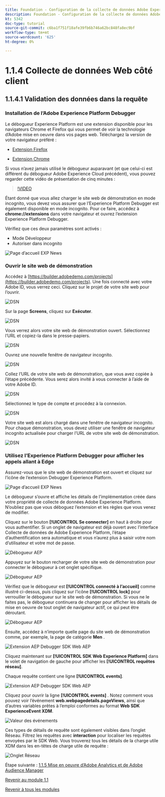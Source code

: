 ```yaml
---
title: Foundation - Configuration de la collecte de données Adobe Experience Platform et de l’extension du SDK Web - Collecte de données Web côté client
description: Foundation - Configuration de la collecte de données Adobe Experience Platform et de l’extension du SDK Web - Collecte de données Web côté client
kt: 5342
doc-type: tutorial
source-git-commit: c6ba1f751f18afe39fb6b746a62bc848fa8ec9bf
workflow-type: tm+mt
source-wordcount: '625'
ht-degree: 0%

---
```


# 1.1.4 Collecte de données Web côté client

## 1.1.4.1 Validation des données dans la requête

### Installation de l’Adobe Experience Platform Debugger

Le débogueur Experience Platform est une extension disponible pour les navigateurs Chrome et Firefox qui vous permet de voir la technologie d’Adobe mise en oeuvre dans vos pages web. Téléchargez la version de votre navigateur préféré :

- [Extension Firefox](https://addons.mozilla.org/fr/firefox/addon/adobe-experience-platform-dbg/)

- [Extension Chrome](https://chrome.google.com/webstore/detail/adobe-experience-platform/bfnnokhpnncpkdmbokanobigaccjkpob)

Si vous n’avez jamais utilisé le débogueur auparavant (et que celui-ci est différent du débogueur Adobe Experience Cloud précédent), vous pouvez regarder cette vidéo de présentation de cinq minutes :

>[!VIDEO](https://video.tv.adobe.com/v/32156?quality=12&learn=on)

Étant donné que vous allez charger le site web de démonstration en mode incognito, vous devez vous assurer que l’Experience Platform Debugger est également disponible en mode incognito. Pour ce faire, accédez à **chrome://extensions** dans votre navigateur et ouvrez l’extension Experience Platform Debugger.

Vérifiez que ces deux paramètres sont activés :

- Mode Développeur
- Autoriser dans incognito

![Page d’accueil EXP News](./images/ext1.png)

### Ouvrir le site web de démonstration

Accédez à [https://builder.adobedemo.com/projects](https://builder.adobedemo.com/projects). Une fois connecté avec votre Adobe ID, vous verrez ceci. Cliquez sur le projet de votre site web pour l’ouvrir.

![DSN](./../../gettingstarted/gettingstarted/images/web8.png)

Sur la page **Screens**, cliquez sur **Exécuter**.

![DSN](./images/web2.png)

Vous verrez alors votre site web de démonstration ouvert. Sélectionnez l’URL et copiez-la dans le presse-papiers.

![DSN](./../../gettingstarted/gettingstarted/images/web3.png)

Ouvrez une nouvelle fenêtre de navigateur incognito.

![DSN](./../../gettingstarted/gettingstarted/images/web4.png)

Collez l’URL de votre site web de démonstration, que vous avez copiée à l’étape précédente. Vous serez alors invité à vous connecter à l’aide de votre Adobe ID.

![DSN](./../../gettingstarted/gettingstarted/images/web5.png)

Sélectionnez le type de compte et procédez à la connexion.

![DSN](./../../gettingstarted/gettingstarted/images/web6.png)

Votre site web est alors chargé dans une fenêtre de navigateur incognito. Pour chaque démonstration, vous devez utiliser une fenêtre de navigateur incognito actualisée pour charger l’URL de votre site web de démonstration.

![DSN](./../../gettingstarted/gettingstarted/images/web7.png)

### Utilisez l’Experience Platform Debugger pour afficher les appels allant à Edge

Assurez-vous que le site web de démonstration est ouvert et cliquez sur l’icône de l’extension Debugger Experience Platform.

![Page d’accueil EXP News](./images/ext2.png)

Le débogueur s’ouvre et affiche les détails de l’implémentation créée dans votre propriété de collecte de données Adobe Experience Platform. N’oubliez pas que vous déboguez l’extension et les règles que vous venez de modifier.

Cliquez sur le bouton **[!UICONTROL Se connecter]** en haut à droite pour vous authentifier. Si un onglet de navigateur est déjà ouvert avec l’interface Collecte de données de Adobe Experience Platform, l’étape d’authentification sera automatique et vous n’aurez plus à saisir votre nom d’utilisateur et votre mot de passe.

![Débogueur AEP](./images/validate2.png)

Appuyez sur le bouton recharger de votre site web de démonstration pour connecter le débogueur à cet onglet spécifique.

![Débogueur AEP](./images/validate2a.png)

Vérifiez que le débogueur est **[!UICONTROL connecté à l’accueil]** comme illustré ci-dessus, puis cliquez sur l’icône **[!UICONTROL lock]** pour verrouiller le débogueur sur le site web de démonstration. Si vous ne le faites pas, le débogueur continuera de changer pour afficher les détails de mise en oeuvre de tout onglet de navigateur actif, ce qui peut être déroutant.

![Débogueur AEP](./images/validate3.png)

Ensuite, accédez à n’importe quelle page du site web de démonstration comme, par exemple, la page de catégorie **Men** .

![Extension AEP Debugger SDK Web AEP](./images/validate4.png)

Cliquez maintenant sur **[!UICONTROL SDK Web Experience Platform]** dans le volet de navigation de gauche pour afficher les **[!UICONTROL requêtes réseau]**.

Chaque requête contient une ligne **[!UICONTROL events]**.

![Extension AEP Debugger SDK Web AEP](./images/validate5.png)

Cliquez pour ouvrir la ligne **[!UICONTROL events]** . Notez comment vous pouvez voir l’événement **web.webpagedetails.pageViews**, ainsi que d’autres variables prêtes à l’emploi conformes au format **Web SDK ExperienceEvent XDM**.

![Valeur des événements](./images/validate8.png)

Ces types de détails de requête sont également visibles dans l’onglet Réseau. Filtrez les requêtes avec **interaction** pour localiser les requêtes envoyées par le SDK Web. Vous trouverez tous les détails de la charge utile XDM dans les en-têtes de charge utile de requête :

![Onglet Réseau](./images/validate9.png)

Étape suivante : [1.1.5 Mise en oeuvre d’Adobe Analytics et de Adobe Audience Manager](./ex5.md)

[Revenir au module 1.1](./data-ingestion-launch-web-sdk.md)

[Revenir à tous les modules](./../../../overview.md)
